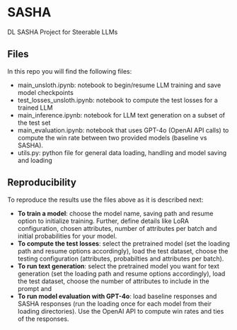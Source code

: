 # SASHA
DL SASHA Project for Steerable LLMs

## Files
In this repo you will find the following files:
* main_unsloth.ipynb: notebook to begin/resume LLM training and save model checkpoints
* test_losses_unsloth.ipynb: notebook to compute the test losses for a trained LLM
* main_inference.ipynb: notebook for LLM text generation on a subset of the test set
* main_evaluation.ipynb: notebook that uses GPT-4o (OpenAI API calls) to compute the win rate between two provided models (baseline vs SASHA).
* utils.py: python file for general data loading, handling and model saving and loading

## Reproducibility
To reproduce the results use the files above as it is described next:
* **To train a model**: choose the model name, saving path and resume option to initialize training. Further, define details like LoRA configuration, chosen attributes, number of attributes per batch and initial probabilities for your model.
* **To compute the test losses**: select the pretrained model (set the loading path and resume options accordingly), load the test dataset, choose the testing configuration (attributes, probabilties and attributes per batch).
* **To run text generation**: select the pretrained model you want for text generation (set the loading path and resume options accordingly), load the test dataset, choose the number of attributes to include in the prompt and  
* **To run model evaluation with GPT-4o**: load baseline responses and SASHA responses (run the loading once for each model from their loading directories). Use the OpenAI API to compute win rates and ties of the responses.
